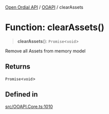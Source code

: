 [Open Ordial API](../../README.md) / [OOAPI](../README.md) / clearAssets

# Function: clearAssets()

> **clearAssets**(): `Promise`\<`void`\>

Remove all Assets from memory model

## Returns

`Promise`\<`void`\>

## Defined in

[src/OOAPI.Core.ts:1010](https://github.com/open-ordinal/open-ordinal-api/blob/727b99edb71d9e2feb76fbc2eae8d4b22e6a8312/src/OOAPI.Core.ts#L1010)
